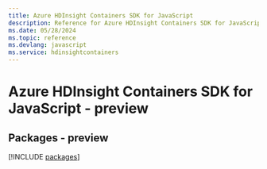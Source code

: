 ```yaml
---
title: Azure HDInsight Containers SDK for JavaScript
description: Reference for Azure HDInsight Containers SDK for JavaScript
ms.date: 05/28/2024
ms.topic: reference
ms.devlang: javascript
ms.service: hdinsightcontainers
---
```

# Azure HDInsight Containers SDK for JavaScript - preview
## Packages - preview
[!INCLUDE [packages](hdinsight-containers-index.md)]